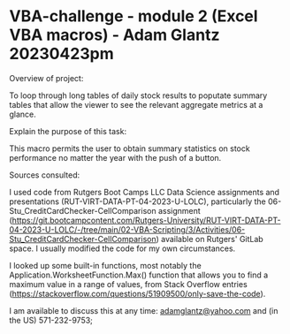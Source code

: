 # VBA-challenge - module 2 (Excel VBA macros) - Adam Glantz 20230423pm

Overview of project:

To loop through long tables of daily stock results to poputate summary tables that allow the viewer to see the relevant aggregate metrics at a glance.

Explain the purpose of this task:

This macro permits the user to obtain summary statistics on stock performance no matter the year with the push of a button.

Sources consulted:

I used code from Rutgers Boot Camps LLC Data Science assignments and presentations (RUT-VIRT-DATA-PT-04-2023-U-LOLC), particularly the 06-Stu_CreditCardChecker-CellComparison assignment (https://git.bootcampcontent.com/Rutgers-University/RUT-VIRT-DATA-PT-04-2023-U-LOLC/-/tree/main/02-VBA-Scripting/3/Activities/06-Stu_CreditCardChecker-CellComparison) available on Rutgers' GitLab space. I usually modified the code for my own circumstances.

I looked up some built-in functions, most notably the Application.WorksheetFunction.Max() function that allows you to find a maximum value in a range of values, from Stack Overflow entries (https://stackoverflow.com/questions/51909500/only-save-the-code).

I am available to discuss this at any time: adamglantz@yahoo.com and (in the US) 571-232-9753;

